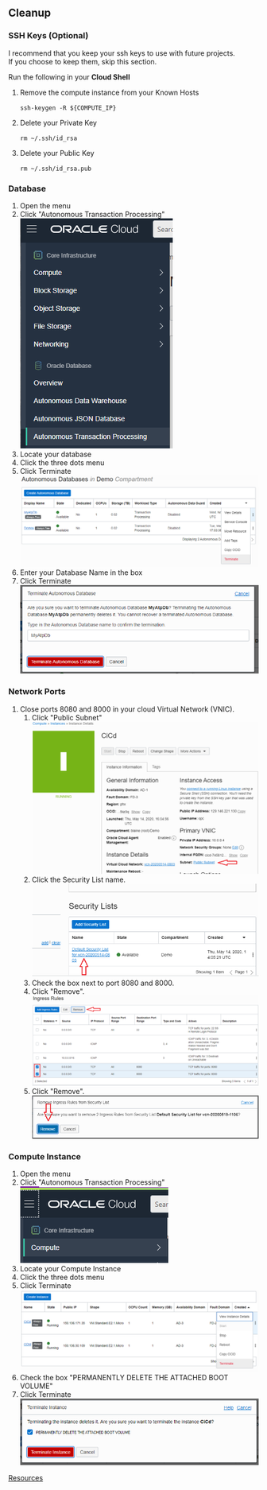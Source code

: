 ## Cleanup

### SSH Keys (Optional)

I recommend that you keep your ssh keys to use with future projects.  
If you choose to keep them, skip this section.

Run the following in your **Cloud Shell**
1. Remove the compute instance from your Known Hosts  
   ```
   ssh-keygen -R ${COMPUTE_IP}
   ```
1. Delete your Private Key  
   ```
   rm ~/.ssh/id_rsa
   ```
1. Delete your Public Key
   ```
   rm ~/.ssh/id_rsa.pub
   ```

### Database

1. Open the menu
1. Click "Autonomous Transaction Processing"  
   ![](images/Cleanup-OpenDB1.png)  
1. Locate your database
1. Click the three dots menu
1. Click Terminate  
   ![](images/Cleanup-TerminateDB1.png)  
1. Enter your Database Name in the box
1. Click Terminate  
   ![](images/Cleanup-TerminateDB2.png)  

### Network Ports

1. Close ports 8080 and 8000 in your cloud Virtual Network (VNIC).
   1. Click "Public Subnet"
      ![](images/openPort1.png)
   1. Click the Security List name.  
      ![](images/openPort2.png)  
   1. Check the box next to port 8080 and 8000.    
   1. Click "Remove".  
      ![](images/Cleanup-Security1.png)      
   1. Click "Remove".  
      ![](images/Cleanup-Security2.png)  

### Compute Instance

1. Open the menu
1. Click "Autonomous Transaction Processing"  
   ![](images/Cleanup-OpenCompute1.png)  
1. Locate your Compute Instance
1. Click the three dots menu
1. Click Terminate  
   ![](images/Cleanup-TerminateCompute1.png)  
1. Check the box "PERMANENTLY DELETE THE ATTACHED BOOT VOLUME"
1. Click Terminate  
   ![](images/Cleanup-TerminateCompute2.png)  

[Resources](index.html?lab=resources)
